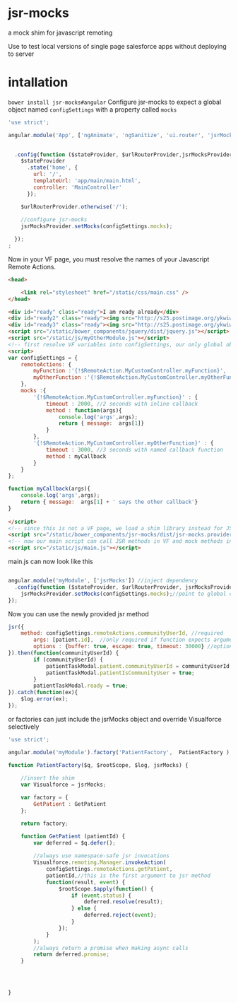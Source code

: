 jsr-mocks
=========

a mock shim for javascript remoting

Use to test local versions of single page salesforce apps without deploying to server

intallation
===========
```bower install jsr-mocks#angular```
Configure jsr-mocks to expect a global object named ```configSettings``` with a property called ```mocks```

```javascript
'use strict';

angular.module('App', ['ngAnimate', 'ngSanitize', 'ui.router', 'jsrMocks'])
  

  .config(function ($stateProvider, $urlRouterProvider,jsrMocksProvider) {
    $stateProvider
      .state('home', {
        url: '/',
        templateUrl: 'app/main/main.html',
        controller: 'MainController'
      });

    $urlRouterProvider.otherwise('/');
    
    //configure jsr-mocks
    jsrMocksProvider.setMocks(configSettings.mocks);

  });
;
```
Now in your VF page, you must resolve the names of your Javascript Remote Actions.
```html
<head>

	<link rel="stylesheet" href="/static/css/main.css" />
</head>

<div id="ready" class="ready">I am ready already</div>
<div id="ready2" class="ready"><img src="http://s25.postimage.org/ykwiwxw23/ajax_loader_2.gif" alt="loading"/></div>
<div id="ready3" class="ready"><img src="http://s25.postimage.org/ykwiwxw23/ajax_loader_2.gif" alt="loading"/></div>
<script src="/static/bower_components/jquery/dist/jquery.js"></script>
<script src="/static/js/myOtherModule.js"></script>
<!-- first resolve VF variables into configSettings, our only global object -->
<script>
var configSettings = {
	remoteActions: {
		myFunction :'{!$RemoteAction.MyCustomController.myFunction}',
		myOtherFunction :'{!$RemoteAction.MyCustomController.myOtherFunction}'
	},
	mocks :{
		'{!$RemoteAction.MyCustomController.myFunction}' : {
			timeout : 2000, //2 seconds with inline callback
			method : function(args){   
				console.log('args',args);
				return { message:  args[1]}
			}
		},
		'{!$RemoteAction.MyCustomController.myOtherFunction}' : {
			timeout : 3000, //3 seconds with named callback function
			method : myCallback
		}
	}
}; 

function myCallback(args){
	console.log('args',args);
	return { message:  args[1] + ' says the other callback'}
}
	
</script>
<!-- since this is not a VF page, we load a shim library instead for JSR calls -->
<script src="/static/bower_components/jsr-mocks/dist/jsr-mocks.provider.js"></script>
<!-- now our main script can call JSR methods in VF and mock methods in HTML Page with same syntax -->
<script src="/static/js/main.js"></script>

```

main.js can now look like this

```javascript

angular.module('myModule', ['jsrMocks']) //inject dependency
  .config(function ($stateProvider, $urlRouterProvider, jsrMocksProvider){
    jsrMocksProvider.setMocks(configSettings.mocks);//point to global config variable (see html)
});
```
Now you can use the newly provided jsr method

```javascript
jsr({
	method: configSettings.remoteActions.communityUserId, //required
        args: [patient.id],  //only required if function expects arguments
        options : {buffer: true, escape: true, timeout: 30000} //optional
}).then(function(communityUserId) {
        if (communityUserId) {
            patientTaskModal.patient.communityUserId = communityUserId;
            patientTaskModal.patientIsCommunityUser = true;
        }
        patientTaskModal.ready = true;
}).catch(function(ex){
	$log.error(ex);
});
```
or factories can just include the jsrMocks object and override Visualforce selectively
```javascript
'use strict';

angular.module('myModule').factory('PatientFactory',  PatientFactory );

function PatientFactory($q, $rootScope, $log, jsrMocks) {
    
	//insert the shim
    var Visualforce = jsrMocks;

	var factory = {
		GetPatient : GetPatient
	};

	return factory;

	function GetPatient (patientId) {
        var deferred = $q.defer();
        
        //always use namespace-safe jsr invocations
        Visualforce.remoting.Manager.invokeAction(
            configSettings.remoteActions.getPatient,
            patientId,//this is the first argument to jsr method
            function(result, event) {
                $rootScope.$apply(function() {
                    if (event.status) {
                    	deferred.resolve(result);
                    } else {
                    	deferred.reject(event);
                    }
                });
            }
        );
		//always return a promise when making async calls
        return deferred.promise;
	}



	
}



```

